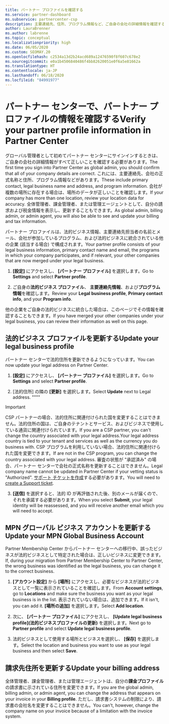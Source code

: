 ```yaml
---
title: パートナー プロファイルを確認する
ms.service: partner-dashboard
ms.subservice: partnercenter-csp
description: 主要連絡先、住所、プログラム情報など、ご自身の会社の詳細情報を確認する方法について説明します。 また、法的住所や請求先住所を更新することもできます。
author: LauraBrenner
ms.author: labrenne
ms.topic: conceptual
ms.localizationpriority: high
ms.date: 06/05/2020
ms.custom: SEOMAY.20
ms.openlocfilehash: c2534a13d2b24acd689a12476590f8f607c678e2
ms.sourcegitcommit: e0a1b4506840486f4bb82620051e0f6a5e81662a
ms.translationtype: HT
ms.contentlocale: ja-JP
ms.lasthandoff: 06/18/2020
ms.locfileid: "84991977"
---
```

# <a name="verify-your-partner-profile-information-in-partner-center"></a><span data-ttu-id="f87b4-104">パートナー センターで、パートナー プロファイルの情報を確認する</span><span class="sxs-lookup"><span data-stu-id="f87b4-104">Verify your partner profile information in Partner Center</span></span>

<span data-ttu-id="f87b4-105">グローバル管理者として初めてパートナー センターにサインインするときは、ご自身の会社の詳細情報がすべて正しいことを確認する必要があります。</span><span class="sxs-lookup"><span data-stu-id="f87b4-105">The first time you sign into Partner Center as global admin, you should confirm that all of your company details are correct.</span></span> <span data-ttu-id="f87b4-106">これには、主要連絡先、会社の正式名称と住所、プログラム情報などがあります。</span><span class="sxs-lookup"><span data-stu-id="f87b4-106">These include primary contact, legal business name and address, and program information.</span></span> <span data-ttu-id="f87b4-107">会社が複数の場所に存在する場合は、場所のデータが正しいことを確認します。</span><span class="sxs-lookup"><span data-stu-id="f87b4-107">If your company has more than one location, review your location data for accuracy.</span></span> <span data-ttu-id="f87b4-108">全体管理者、課金管理者、または管理エージェントとして、自分の請求および税金情報を表示し、更新することもできます。</span><span class="sxs-lookup"><span data-stu-id="f87b4-108">As global admin, billing admin, or admin agent, you will also be able to see and update your billing and tax information.</span></span>

<span data-ttu-id="f87b4-109">パートナー プロファイルは、法的ビジネス情報、主要連絡先担当者の名前とメール、会社が参加しているプログラム、および法的ビジネスに統合されている他の企業 (該当する場合) で構成されます。</span><span class="sxs-lookup"><span data-stu-id="f87b4-109">Your partner profile consists of your legal business information, primary contact name and email, the programs in which your company participates, and if relevant, your other companies that are now merged under your legal business.</span></span>

1. <span data-ttu-id="f87b4-110">**[設定]** にアクセスし、 **[パートナー プロファイル]** を選択します。</span><span class="sxs-lookup"><span data-stu-id="f87b4-110">Go to **Settings** and select **Partner profile**.</span></span>

2. <span data-ttu-id="f87b4-111">ご自身の**法的ビジネス プロファイル**、 **主要連絡先情報**、および**プログラム情報**を確認します。</span><span class="sxs-lookup"><span data-stu-id="f87b4-111">Review your **Legal business profile**, **Primary contact info**, and your **Program info**.</span></span>

<span data-ttu-id="f87b4-112">他の企業をご自身の法的ビジネスに統合した場合は、このページでその情報を確認することもできます。</span><span class="sxs-lookup"><span data-stu-id="f87b4-112">If you have merged your other companies under your legal business, you can review their information as well on this page.</span></span>

## <a name="update-your-legal-business-profile"></a><span data-ttu-id="f87b4-113">法的ビジネス プロファイルを更新する</span><span class="sxs-lookup"><span data-stu-id="f87b4-113">Update your legal business profile</span></span>

<span data-ttu-id="f87b4-114">パートナー センターで法的住所を更新できるようになっています。</span><span class="sxs-lookup"><span data-stu-id="f87b4-114">You can now update your legal address on Partner Center.</span></span>

1. <span data-ttu-id="f87b4-115">**[設定]** にアクセスし、 **[パートナー プロファイル]** を選択します。</span><span class="sxs-lookup"><span data-stu-id="f87b4-115">Go to **Settings** and select **Partner profile**.</span></span> 

2. <span data-ttu-id="f87b4-116">[法的住所] の隣の **[更新]** を選択します。</span><span class="sxs-lookup"><span data-stu-id="f87b4-116">Select **Update** next to Legal address.</span></span> <span data-ttu-id="f87b4-117">""</span><span class="sxs-lookup"><span data-stu-id="f87b4-117">""</span></span>

>[!Important]
><span data-ttu-id="f87b4-118">CSP パートナーの場合、法的住所に関連付けられた国を変更することはできません。法的住所の国は、ご自身のテナントとサービス、およびビジネスで使用している通貨に関連付けられています。</span><span class="sxs-lookup"><span data-stu-id="f87b4-118">If you are a CSP partner, you can't change the country associated with your legal address.Your legal address country is tied to your tenant and services as well as the currency you do business with.</span></span> <span data-ttu-id="f87b4-119">CSP プログラムを利用していない場合、法的住所に関連付けられた国を変更できます。</span><span class="sxs-lookup"><span data-stu-id="f87b4-119">If are not in the CSP program, you can change the country associated with your legal address.</span></span> <span data-ttu-id="f87b4-120">審査の状態が "承認済み" の場合、パートナー センターで会社の正式名称を更新することはできません。</span><span class="sxs-lookup"><span data-stu-id="f87b4-120">Legal company name cannot be updated in Partner Center if your vetting status is "Authorized".</span></span> <span data-ttu-id="f87b4-121">[サポート チケットを作成](https://partner.microsoft.com/en-US/dashboard/support/csp/servicerequests/create?stage=2&topicid=eb74583c-61b3-2124-bffc-00920e0ae772)する必要があります。</span><span class="sxs-lookup"><span data-stu-id="f87b4-121">You will need to [create a Support ticket](https://partner.microsoft.com/en-US/dashboard/support/csp/servicerequests/create?stage=2&topicid=eb74583c-61b3-2124-bffc-00920e0ae772).</span></span>

3. <span data-ttu-id="f87b4-122">**[送信]** を選択すると、法的 ID が再評価された後、別のメールが届くので、それを承諾する必要があります。</span><span class="sxs-lookup"><span data-stu-id="f87b4-122">When you select **Submit**, your legal identity will be reassessed, and you will receive another email which you will need to accept.</span></span>

## <a name="update-your-mpn-global-business-account"></a><span data-ttu-id="f87b4-123">MPN グローバル ビジネス アカウントを更新する</span><span class="sxs-lookup"><span data-stu-id="f87b4-123">Update your MPN Global Business Account</span></span>

<span data-ttu-id="f87b4-124">Partner Membership Center からパートナー センターへの移行中、誤ったビジネスが法的ビジネスとして特定された場合は、正しいビジネスに変更できます。</span><span class="sxs-lookup"><span data-stu-id="f87b4-124">If, during your migration from Partner Membership Center to Partner Center, the wrong business was identified as the legal business, you can change it to the correct business.</span></span>

1. <span data-ttu-id="f87b4-125">**[アカウント設定]** から **[場所]** にアクセスし、必要なビジネスが法的ビジネスとして一覧に表示されていることを確認します。</span><span class="sxs-lookup"><span data-stu-id="f87b4-125">From **Account settings**, go to **Locations** and make sure the business you want as your legal business is in the list.</span></span> <span data-ttu-id="f87b4-126">表示されていない場合は、追加できます。</span><span class="sxs-lookup"><span data-stu-id="f87b4-126">If it isn't, you can add it.</span></span> <span data-ttu-id="f87b4-127">**[場所の追加]** を選択します。</span><span class="sxs-lookup"><span data-stu-id="f87b4-127">Select **Add location**.</span></span>

2. <span data-ttu-id="f87b4-128">次に、 **[パートナー プロファイル]** にアクセスし、 **[Update legal business profile]\(法的ビジネスプロファイルの更新\)** を選択します。</span><span class="sxs-lookup"><span data-stu-id="f87b4-128">Next go to **Partner profile** and select **Update legal business profile**.</span></span>

3. <span data-ttu-id="f87b4-129">法的ビジネスとして使用する場所とビジネスを選択し、 **[保存]** を選択します。</span><span class="sxs-lookup"><span data-stu-id="f87b4-129">Select the location and business you want to use as your legal business and then select **Save**.</span></span>

## <a name="update-your-billing-address"></a><span data-ttu-id="f87b4-130">請求先住所を更新する</span><span class="sxs-lookup"><span data-stu-id="f87b4-130">Update your billing address</span></span>

<span data-ttu-id="f87b4-131">全体管理者、課金管理者、または管理エージェントは、自分の**課金プロファイル**の請求書に示されている住所を変更できます。</span><span class="sxs-lookup"><span data-stu-id="f87b4-131">If you are the global admin, billing admin, or admin agent, you can change the address that appears on your invoice in your **Billing profile**.</span></span> <span data-ttu-id="f87b4-132">ただし、請求書システムの制限により、請求書の会社名を変更することはできません。</span><span class="sxs-lookup"><span data-stu-id="f87b4-132">You can't, however, change the company name on your invoice because of a limitation with the invoice system.</span></span>

 


